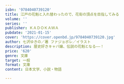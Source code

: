 ```yaml
---
isbn: '9784040739120'
title: 江戸の花魁と入れ替わったので、花街の頂点を目指してみる
volume: ''
series: ''
publisher: ＫＡＤＯＫＡＷＡ
pubdate: '2021-01-15'
cover: 'https://cover.openbd.jp/9784040739120.jpg'
author: 七沢ゆきの／著 ファジョボレ／イラスト
description: 歴史好きキャバ嬢、伝説の花魁となる――！
price: '620'
genre: 文庫
target: 一般
format: 文庫
content: 日本文学、小説・物語

---
```


